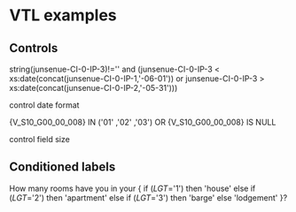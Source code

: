 # VTL examples

## Controls

string(junsenue-CI-0-IP-3)!='' and
(junsenue-CI-0-IP-3 &lt; xs:date(concat(junsenue-CI-0-IP-1,'-06-01'))
or junsenue-CI-0-IP-3 &gt; xs:date(concat(junsenue-CI-0-IP-2,'-05-31')))

control date format

{V_S10_G00_00_008} IN ('01' ,'02' ,'03') OR {V_S10_G00_00_008} IS NULL

control field size

## Conditioned labels

How many rooms have you in your
{
if ($LGT$='1') then 'house'
else if ($LGT$='2') then 'apartment'
else if ($LGT$='3') then 'barge'
else 'lodgement'
}?
